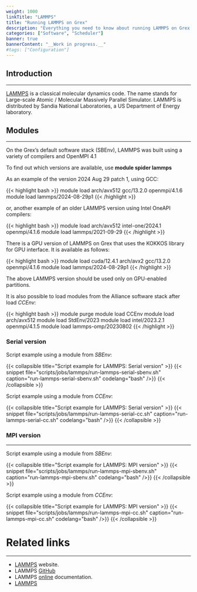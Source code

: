 ```yaml
---
weight: 1000
linkTitle: "LAMMPS"
title: "Running LAMMPS on Grex"
description: "Everything you need to know about running LAMMPS on Grex."
categories: ["Software", "Scheduler"]
banner: true
bannerContent: "__Work in progress.__"
#tags: ["Configuration"]
---
```


## Introduction
---

[LAMMPS](https://www.lammps.org/) is a classical molecular dynamics code. The name stands for Large-scale Atomic / Molecular Massively Parallel Simulator. LAMMPS is distributed by Sandia National Laboratories, a US Department of Energy laboratory. 


## Modules
---

On the Grex’s default software stack (SBEnv), LAMMPS was built using a variety of compilers and OpenMPI 4.1

To find out which versions are available, use **module spider lammps**

As an example of the version 2024 Aug 29 patch 1, using GCC:

{{< highlight bash >}}
module load arch/avx512 gcc/13.2.0 openmpi/4.1.6 
module load lammps/2024-08-29p1
{{< /highlight >}}

or, another example of an older LAMMPS version using Intel OneAPI compilers:

{{< highlight bash >}}
module load arch/avx512 intel-one/2024.1 openmpi/4.1.6 
module load lammps/2021-09-29
{{< /highlight >}}

There is a GPU version of LAMMPS on Grex that uses the KOKKOS library for GPU interface. It is available as follows: 

{{< highlight bash >}}
module load cuda/12.4.1 arch/avx2 gcc/13.2.0 openmpi/4.1.6 
module load lammps/2024-08-29p1
{{< /highlight >}}

The above LAMMPS version should be used only on GPU-enabled partitions.

It is also possible to load modules from the Alliance software stack after load _CCEnv_:

{{< highlight bash >}}
module purge
module load CCEnv
module load arch/avx512 
module load StdEnv/2023
module load intel/2023.2.1  openmpi/4.1.5
module load lammps-omp/20230802
{{< /highlight >}}

### Serial version

Script example using a module from _SBEnv_:

{{< collapsible title="Script example for LAMMPS: Serial version" >}}
{{< snippet
    file="scripts/jobs/lammps/run-lammps-serial-sbenv.sh"
    caption="run-lammps-serial-sbenv.sh"
    codelang="bash"
/>}}
{{< /collapsible >}}

Script example using a module from _CCEnv_:

{{< collapsible title="Script example for LAMMPS: Serial version" >}}
{{< snippet
    file="scripts/jobs/lammps/run-lammps-serial-cc.sh"
    caption="run-lammps-serial-cc.sh"
    codelang="bash"
/>}}
{{< /collapsible >}}

### MPI version
---

Script example using a module from _SBEnv_:

{{< collapsible title="Script example for LAMMPS: MPI version" >}}
{{< snippet
    file="scripts/jobs/lammps/run-lammps-mpi-sbenv.sh"
    caption="run-lammps-mpi-sbenv.sh"
    codelang="bash"
/>}}
{{< /collapsible >}}

Script example using a module from _CCEnv_:

{{< collapsible title="Script example for LAMMPS: MPI version" >}}
{{< snippet
    file="scripts/jobs/lammps/run-lammps-mpi-cc.sh"
    caption="run-lammps-mpi-cc.sh"
    codelang="bash"
/>}}
{{< /collapsible >}}

<!--

Multiple versions of LAMMPS were installed on Grex. To see all the available versions, use __module spider lammps__ and follow the instructions. 

## Available CPU versions:
---

| Version   | Module Name     | Supported Packages |
| :-------: | :---------:     | ------------------ | 
| 29 Sep 21 | lammps/29Sep21  | * |
| 05 Jun 19 | lammps/5Jun19   | * |
| 11 Aug 17 | lammps/11Aug17  | * |
| 05 Nov 16 | lammps/5Nov16   | * |
| 30 Jul 16 | lammps/30jul16  | * |

## Available GPU versions:
---

As for the time when writing this page, there is only one version of LAMMPS with GPU support. It can be loaded using:

{{< highlight bash >}}
module load intel/2020.4  ompi/4.1.2 lammps-gpu/24Mar22
{{< /highlight >}}

The name of the binary is called __lmp_gpu__ (see the example of script below).

| Version   | Module name        |
| -------   | -----------        |
| 24 Mar 22 | lammps-gpu/24Mar22 |

## Scripts examples
---

## Serial version
---

{{< collapsible title="Script example for LAMMPS: Serial version" >}}
{{< snippet
    file="scripts/jobs/lammps/run-lammps-serial.sh"
    caption="run-lammps-serial.sh"
    codelang="bash"
/>}}
{{< /collapsible >}}

## MPI version 
---

{{< collapsible title="Script example for LAMMPS: MPI version" >}}
{{< snippet
    file="scripts/jobs/lammps/run-lammps-mpi.sh"
    caption="run-lammps-mpi.sh"
    codelang="bash"
/>}}
{{< /collapsible >}}

## OpenMP version
---

## Hybrid version: MPI and OpenMP
---

## GPU version
---

{{< collapsible title="Script example for LAMMPS: GPU version" >}}
{{< snippet
    file="scripts/jobs/lammps/run-lammps-mpi-gpu.sh"
    caption="run-lammps-mpi-gpu.sh"
    codelang="bash"
/>}}
{{< /collapsible >}}

# Performance
---

-->

# Related links
---

* [LAMMPS](https://www.lammps.org/) website.
* LAMMPS [GitHub](https://www.lammps.org/)
* LAMMPS [online](https://docs.lammps.org/Manual.html) documentation.
* [LAMMPS](https://docs.alliancecan.ca/wiki/LAMMPS/en)
<!-- {{< treeview display="tree" />}} -->

<!-- Changes and update:
* Last reviewed on: Apr 26, 2024.
-->
